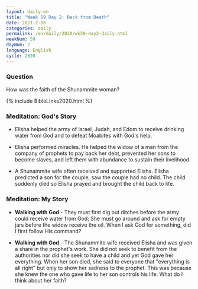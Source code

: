 ```yaml
---
layout: daily-en
title: "Week 59 Day 2: Back from Death"
date: 2021-2-16 
categories: daily
permalink: /en/daily/2020/wk59-day2-daily.html
weekNum: 59
dayNum: 2
language: English
cycle: 2020
---
```


### Question     
How was the faith of the Shunammite woman?

{% include BibleLinks2020.html %} 

### Meditation: God's Story   
+ Elisha helped the army of Israel, Judah, and Edom to receive drinking water from God and to defeat Moabites with God's help. 

+ Elisha performed miracles. He helped the widow of a man from the company of prophets to pay back her debt, prevented her sons to become slaves, and left them with abundance to sustain their livelihood. 

+ A Shunammite wife often received and supported Elisha. Elisha predicted a son for the couple, saw the couple had no child. The child suddenly died so Elisha prayed and brought the child back to life. 

### Meditation: My Story   
+ **Walking with God** - They must first dig out ditches before the army could receive water from God; She must go around and ask for empty jars before the widow receive the oil. When I ask God for something, did I first follow His command? 

+ **Walking with God** - The Shunammite wife received Elisha and was given a share in the prophet's work. She did not seek to benefit from the authorities nor did she seek to have a child and yet God gave her everything. When her son died, she said to everyone that "everything is all right" but only to show her sadness to the prophet. This was because she knew the one who gave life to her son controls his life. What do I think about her faith?
